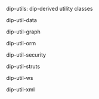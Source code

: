 dip-utils: dip-derived utility classes

dip-util-data

dip-util-graph

dip-util-orm

dip-util-security

dip-util-struts

dip-util-ws

dip-util-xml